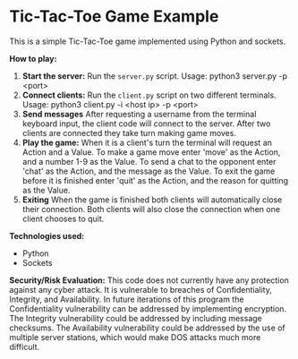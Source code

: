 # Tic-Tac-Toe Game Example

This is a simple Tic-Tac-Toe game implemented using Python and sockets.

**How to play:**
1. **Start the server:** Run the `server.py` script. Usage: python3 server.py -p \<port\>
2. **Connect clients:** Run the `client.py` script on two different terminals. Usage: python3 client.py -i \<host ip\> -p \<port\>
3. **Send messages** After requesting a username from the terminal keyboard input, the client code will connect to the server. After two clients are connected they take turn making game moves.
4. **Play the game:** When it is a client's turn the terminal will request an Action and a Value. To make a game move enter 'move' as the Action, and a number 1-9 as the Value. To send a chat to the opponent enter 'chat' as the Action, and the message as the Value. To exit the game before it is finished enter 'quit' as the Action, and the reason for quitting as the Value.
5. **Exiting** When the game is finished both clients will automatically close their connection. Both clients will also close the connection when one client chooses to quit.

**Technologies used:**
* Python
* Sockets

**Security/Risk Evaluation:** This code does not currently have any protection against any cyber attack. It is vulnerable to breaches of Confidentiality, Integrity, and Availability. In future iterations of this program the Confidentiality vulnerability can be addressed by implementing encryption. The Integrity vulnerability could be addressed by including message checksums. The Availability vulnerability could be addressed by the use of multiple server stations, which would make DOS attacks much more difficult.
